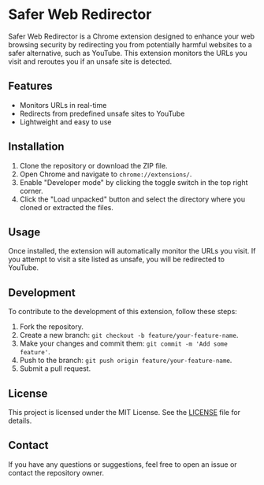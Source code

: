 # Safer Web Redirector

Safer Web Redirector is a Chrome extension designed to enhance your web browsing security by redirecting you from potentially harmful websites to a safer alternative, such as YouTube. This extension monitors the URLs you visit and reroutes you if an unsafe site is detected.

## Features

- Monitors URLs in real-time
- Redirects from predefined unsafe sites to YouTube
- Lightweight and easy to use

## Installation

1. Clone the repository or download the ZIP file.
2. Open Chrome and navigate to `chrome://extensions/`.
3. Enable "Developer mode" by clicking the toggle switch in the top right corner.
4. Click the "Load unpacked" button and select the directory where you cloned or extracted the files.

## Usage

Once installed, the extension will automatically monitor the URLs you visit. If you attempt to visit a site listed as unsafe, you will be redirected to YouTube.

## Development

To contribute to the development of this extension, follow these steps:

1. Fork the repository.
2. Create a new branch: `git checkout -b feature/your-feature-name`.
3. Make your changes and commit them: `git commit -m 'Add some feature'`.
4. Push to the branch: `git push origin feature/your-feature-name`.
5. Submit a pull request.

## License

This project is licensed under the MIT License. See the [LICENSE](LICENSE) file for details.

## Contact

If you have any questions or suggestions, feel free to open an issue or contact the repository owner.
